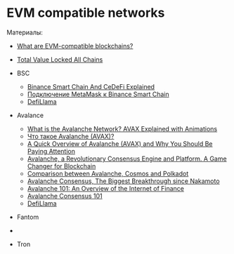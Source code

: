 # EVM compatible networks

Материалы:
* [What are EVM-compatible blockchains?](https://medium.com/eligma-blog/what-are-evm-compatible-blockchains-64f91c97038e)
* [Total Value Locked All Chains](https://defillama.com/chains/EVM)

* BSC
  - [Binance Smart Chain And CeDeFi Explained](https://www.youtube.com/watch?v=iJDoc0kvXLc)
  - [Подключение MetaMask к Binance Smart Chain](https://academy.binance.com/ru/articles/connecting-metamask-to-binance-smart-chain)
  - [DefiLlama](https://defillama.com/chain/BSC)
* Avalance
  - [What is the Avalanche Network? AVAX Explained with Animations](https://www.youtube.com/watch?v=CbM2jidEn0s)
  - [Что такое Avalanche (AVAX)?](https://forklog.com/cryptorium/chto-takoe-avalanche/)
  - [A Quick Overview of Avalanche (AVAX) and Why You Should Be Paying Attention](https://cryptoseq.medium.com/a-quick-overview-of-avalanche-avax-and-why-you-should-be-paying-attention-612278598da2)
  - [Avalanche, a Revolutionary Consensus Engine and Platform. A Game Changer for Blockchain](https://medium.com/avalanche-hub/avalanche-a-revolutionary-consensus-engine-and-platform-a-game-changer-for-blockchain-fdac008edc35)
  - [Comparison between Avalanche, Cosmos and Polkadot](https://medium.com/avalanche-hub/comparison-between-avalanche-cosmos-and-polkadot-a2a98f46c03b)
  - [Avalanche Consensus, The Biggest Breakthrough since Nakamoto](https://medium.com/avalanche-hub/avalanche-consensus-the-biggest-breakthrough-since-nakamoto-66e9917fd656)
  - [Avalanche 101: An Overview of the Internet of Finance](https://medium.com/avalabs/avalanche-101-an-overview-of-the-internet-of-finance-7cdc5a2bee46#407d)
  - [Avalanche Consensus 101](https://medium.com/avalancheavax/avalanche-consensus-101-99c68a3e3159)
  - [DefiLlama](https://defillama.com/chain/Avalanche)
* Fantom
* 
* Tron
